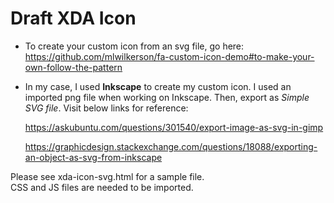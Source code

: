 # Draft XDA Icon

* To create your custom icon from an svg file, go here: https://github.com/mlwilkerson/fa-custom-icon-demo#to-make-your-own-follow-the-pattern
* In my case, I used **Inkscape** to create my custom icon. I used an imported png file when working on Inkscape. Then, export as *Simple SVG file*.
Visit below links for reference:

	https://askubuntu.com/questions/301540/export-image-as-svg-in-gimp<br/>

	https://graphicdesign.stackexchange.com/questions/18088/exporting-an-object-as-svg-from-inkscape<br/>

Please see xda-icon-svg.html for a sample file.<br/>
CSS and JS files are needed to be imported.
